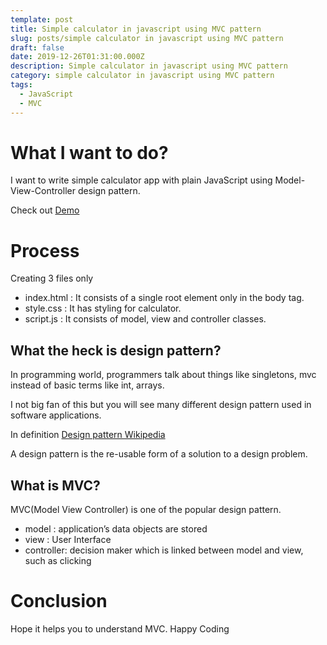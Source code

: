 ```yaml
---
template: post
title: Simple calculator in javascript using MVC pattern
slug: posts/simple calculator in javascript using MVC pattern
draft: false
date: 2019-12-26T01:31:00.000Z
description: Simple calculator in javascript using MVC pattern
category: simple calculator in javascript using MVC pattern
tags:
  - JavaScript
  - MVC
---
```

# What I want to do?

I want to write simple calculator app with plain JavaScript using Model-View-Controller design pattern.

Check out [Demo](https://gitsanto.github.io/SimpleCalculator_UsingMVCDesignPattern/)

# Process

Creating 3 files only

* index.html : It consists of a single root element only in the body tag.
* style.css : It has styling for calculator.
* script.js : It consists of model, view and controller classes.

## What the heck is design pattern?

In programming world, programmers talk about things like singletons, mvc instead of basic terms like int, arrays. 

I not big fan of this but you will see many different design pattern used in software applications.

In definition [Design pattern   Wikipedia](https://en.wikipedia.org/wiki/Design_pattern)

A design pattern is the re-usable form of a solution to a design problem.

## What is MVC?

MVC(Model View Controller) is one of the popular design pattern.

* model :  application’s data objects are stored
* view : User Interface
* controller: decision maker which is linked between model and view, such as clicking



# Conclusion

Hope it helps you to understand MVC. Happy Coding
